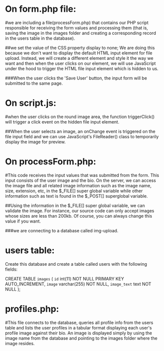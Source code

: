 
# On form.php file:
#we are including a file(processForm.php) that contains our PHP script responsible for receiving the form values 
and processing them (that is, saving the image in the images folder and creating a corresponding 
record in the users table in the database).

##we set the value of the CSS property display to none; We are doing this because we don't want to 
display the default HTML input element for file upload. Instead, we will create a different element and style 
it the way we want and then when the user clicks on our element, we will use JavaScript under the hood to trigger 
the HTML file input element which is hidden to us.

###When the user clicks the 'Save User' button, the input form will be submitted to the same page.


# On script.js:
#when the user clicks on the round image area, the function triggerClick() will trigger a click event on the hidden file input element. 

##When the user selects an image, an onChange event is triggered on the file input field and 
we can use JavaScript's FileReader() class to temporarily display the image for preview.


# On processForm.php:
#This code receives the input values that was submitted from the form. This input consists of the user image and the bio. 
On the server, we can access the image file and all related image information 
such as the image name, size, extension, etc, in the $_FILE[] super global variable while 
other information such as text is found in the $_POST[] superglobal variable. 


##Using the information in the $_FILE[] super global variable, we can validate the image. 
For instance, our source code can only accept images whose sizes are less than 200kb. 
Of course, you can always change this value if you want.


###we are connecting to a database called img-upload.


# users table:
Create this database and create a table called users with the following fields:

CREATE TABLE `images` (
 `id` int(11) NOT NULL PRIMARY KEY AUTO_INCREMENT,
 `image` varchar(255) NOT NULL,
 `image_text` text NOT NULL
);


# profiles.php: 
#This file connects to the database, queries all profile info from the users table and 
lists the user profiles in a tabular format displaying each user's profile image against 
their bio. An image is displayed simply by using the image name from the database and pointing 
to the images folder where the image resides.


